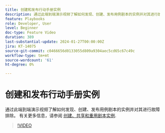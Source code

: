 ```yaml
---
title: 创建和发布行动手册实例
description: 通过此端到端演示视频了解如何发现、创建、发布用例剧本的实例并对其进行故障排除。
feature: Playbooks
role: Developer, User
level: Beginner
doc-type: Feature Video
duration: 389
last-substantial-update: 2024-01-27T00:00:00Z
jira: KT-14075
source-git-commit: c0466656d0133055d809a9304aec5cd65c67c49c
workflow-type: tm+mt
source-wordcount: '61'
ht-degree: 0%

---
```



# 创建和发布行动手册实例

通过此端到端演示视频了解如何发现、创建、发布用例剧本的实例并对其进行故障排除。 有关更多信息，请参阅 [创建、共享和重用剧本实例](https://experienceleague.adobe.com/docs/experience-platform/use-case-playbooks/playbooks/create-share-reuse.html).

>[!VIDEO](https://video.tv.adobe.com/v/3427058/?learn=on)

